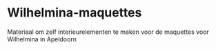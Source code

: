 # Wilhelmina-maquettes
Materiaal om zelf interieurelementen te maken voor de maquettes voor Wilhelmina in Apeldoorn
